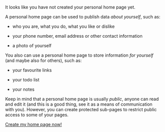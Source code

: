 It looks like you have not created your personal home page yet.

A personal home page can be used to publish data *about yourself*, such
as:

  - who you are, what you do, what you like or dislike

  - your phone number, email address or other contact information

  - a photo of yourself

You also can use a personal home page to store information *for
yourself* (and maybe also for others), such as:

  - your favourite links

  - your todo list

  - your notes

Keep in mind that a personal home page is usually *public*, anyone can
read and edit it (and this is a good thing, see it as a means of
communication with you). However, you can create protected sub-pages to
restrict public access to some of your pages.

[Create my home page
now\!](/action/edit/MissingHomePage?action=edit&template=HomepageTemplate)
